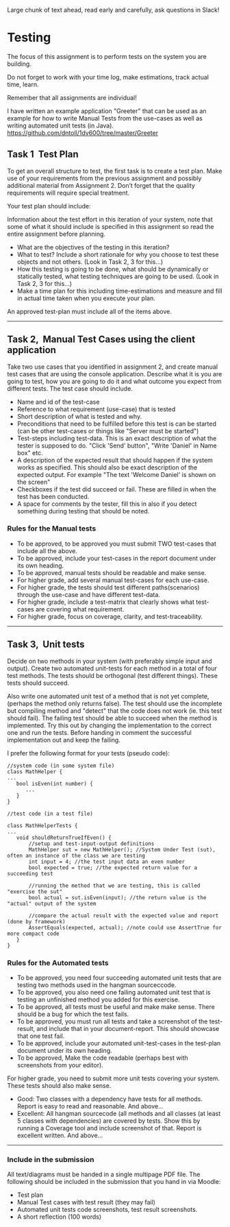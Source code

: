 Large chunk of text ahead, read early and carefully, ask questions in Slack!

# Testing

The focus of this assignment is to perform tests on the system you are building. 

Do not forget to work with your time log, make estimations, track actual time, learn.

Remember that all assignments are individual!

I have written an example application "Greeter" that can be used as an example for how to write Manual Tests from the use-cases as well as writing automated unit tests (in Java).
https://github.com/dntoll/1dv600/tree/master/Greeter

## Task 1 ­­ Test Plan
To get an overall structure to test, the first task is to create a test plan. Make use of your requirements from the previous assignment and possibly additional material from Assignment 2. Don’t forget that the quality requirements will require special treatment. 

Your test plan should include:

Information about the test effort in this iteration of your system, note that some of what it should include is specified in this assignment so read the entire assignment before planning.

* What are the objectives of the testing in this iteration?
* What to test? Include a short rationale for why you choose to test these objects and not others. (Look in Task 2, 3 for this...)
* How this testing is going to be done, what should be dynamically or statically tested, what testing techniques are going to be used. (Look in Task 2, 3 for this...)
* Make a time plan for this including time-estimations and measure and fill in actual time taken when you execute your plan. 

An approved test-plan must include all of the items above.

***

## Task 2, ­­ Manual Test Cases using the client application
Take two use cases that you identified in assignment 2, and create manual test cases that are using the console application. Describe what it is you are going to test, how you are going to do it and what outcome you expect from different tests. The test case should include.

* Name and id of the test-case
* Reference to what requirement (use-case) that is tested
* Short description of what is tested and why.
* Preconditions that need to be fulfilled before this test is can be started (can be other test-cases or things like "Server must be started")
* Test-steps including test-data. This is an exact description of what the tester is supposed to do. "Click 'Send' button", "Write 'Daniel' in Name box" etc.
* A description of the expected result that should happen if the system works as specified. This should also be exact description of the expected output. For example "The text 'Welcome Daniel' is shown on the screen"
* Checkboxes if the test did succeed or fail. These are filled in when the test has been conducted.
* A space for comments by the tester, fill this in also if you detect something during testing that should be noted.

### Rules for the Manual tests
* To be approved, to be approved you must submit TWO test-cases that include all the above. 
* To be approved, include your test-cases in the report document under its own heading.
* To be approved, manual tests should be readable and make sense.
* For higher grade, add several manual test-cases for each use-case. 
* For higher grade, the tests should test different paths(scenarios) through the use-case and have different test-data. 
* For higher grade, include a test-matrix that clearly shows what test-cases are covering what requirement. 
* For higher grade, focus on coverage, clarity, and test-traceability.

***

## Task 3, ­­ Unit tests
Decide on two methods in your system (with preferably simple input and output). Create two automated unit-tests for each method in a total of four test methods. The tests should be orthogonal (test different things). These tests should succeed.

Also write one automated unit test of a method that is not yet complete, (perhaps the method only returns false). The test should use the incomplete but compiling method and "detect" that the code does not work (ie. this test should fail). The failing test should be able to succeed when the method is implemented. Try this out by changing the implementation to the correct one and run the tests. Before handing in comment the successful implementation out and keep the failing.

I prefer the following format for your tests (pseudo code):
```
//system code (in some system file)
class MathHelper {
...
   bool isEven(int number) {
      ...
   }
}
```
```
//test code (in a test file)

class MathHelperTests { 
...
   void shouldReturnTrueIfEven() {
       //setup and test-input-output definitions
       MathHelper sut = new MathHelper(); //System Under Test (sut), often an instance of the class we are testing
       int input = 4; //the test input data an even number
       bool expected = true; //the expected return value for a succeeding test

       //running the method that we are testing, this is called "exercise the sut"
       bool actual = sut.isEven(input); //the return value is the "actual" output of the system

       //compare the actual result with the expected value and report (done by framework)
       AssertEquals(expected, actual); //note could use AssertTrue for more compact code
   }
}

```


### Rules for the Automated tests
* To be approved, you need four succeeding automated unit tests that are testing two methods used in the hangman sourceccode. 
* To be approved, you also need one failing automated unit test that is testing an unfinished method you added for this exercise. 
* To be approved, all tests must be useful and make make sense. There should be a bug for which the test fails. 
* To be approved, you must run all tests and take a screenshot of the test-result, and include that in your document-report. This should showcase that one test fail.
* To be approved, include your automated unit-test-cases in the test-plan document under its own heading. 
* To be approved, Make the code readable (perhaps best with screenshots from your editor).

For higher grade, you need to submit more unit tests covering your system. These tests should also make sense.
* Good: Two classes with a dependency have tests for all methods. Report is easy to read and reasonable. And above...
* Excellent: All hangman sourcecode (all methods and all classes (at least 5 classes with dependencies) are covered by tests. Show this by running a Coverage tool and include screenshot of that. Report is excellent written. And above...


***


### Include in the submission
All text/diagrams must be handed in a single multipage PDF file. The following should be included in the submission that you hand in via Moodle:
* Test plan
* Manual Test cases with test result (they may fail)
* Automated unit tests code screenshots, test result screenshots.
* A short reflection (100 words)
